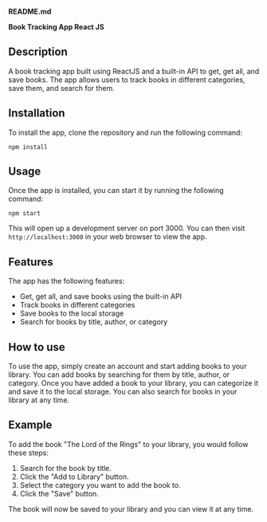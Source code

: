 **README.md**

**Book Tracking App React JS**

## Description

A book tracking app built using ReactJS and a built-in API to get, get all, and save books. The app allows users to track books in different categories, save them, and search for them.

## Installation

To install the app, clone the repository and run the following command:

```
npm install
```

## Usage

Once the app is installed, you can start it by running the following command:

```
npm start
```

This will open up a development server on port 3000. You can then visit `http://localhost:3000` in your web browser to view the app.

## Features

The app has the following features:

* Get, get all, and save books using the built-in API
* Track books in different categories
* Save books to the local storage
* Search for books by title, author, or category

## How to use

To use the app, simply create an account and start adding books to your library. You can add books by searching for them by title, author, or category. Once you have added a book to your library, you can categorize it and save it to the local storage. You can also search for books in your library at any time.

## Example

To add the book "The Lord of the Rings" to your library, you would follow these steps:

1. Search for the book by title.
2. Click the "Add to Library" button.
3. Select the category you want to add the book to.
4. Click the "Save" button.

The book will now be saved to your library and you can view it at any time.

